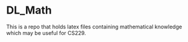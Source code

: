 # DL_Math
This is a repo that holds latex files containing mathematical knowledge which may be useful for CS229.
